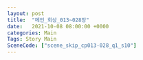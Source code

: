 ```yaml
---
layout: post
title:  "메인_회상_013~028장"
date:   2021-10-08 08:00:00 +0000
categories: Main
Tags: Story Main
SceneCode: ["scene_skip_cp013-028_q1_s10"]
---
```

